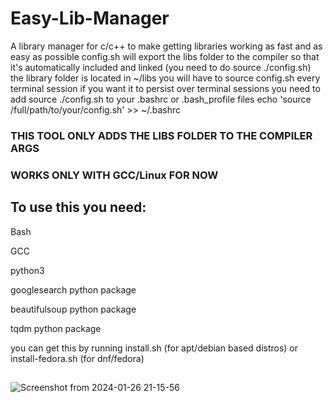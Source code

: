 # Easy-Lib-Manager
A library manager for c/c++ to make getting libraries working as fast and as easy as possible
config.sh will export the libs folder to the compiler so that it's automatically included and linked (you need to do source ./config.sh)
the library folder is located in ~/libs you will have to source config.sh every terminal session
if you want it to persist over terminal sessions you need to add source ./config.sh to your .bashrc or .bash_profile files
echo 'source /full/path/to/your/config.sh' >> ~/.bashrc

### THIS TOOL ONLY ADDS THE LIBS FOLDER TO THE COMPILER ARGS

### WORKS ONLY WITH GCC/Linux FOR NOW
## To use this you need:
Bash

GCC

python3

googlesearch python package

beautifulsoup python package

tqdm python package 

you can get this by running install.sh (for apt/debian based distros) or install-fedora.sh (for dnf/fedora)
##


![Screenshot from 2024-01-26 21-15-56](https://github.com/ALocalDeveloper/Easy-Lib-Manager/assets/98947261/830e8a98-aa18-4f30-8e05-bda94b8af6a3)
